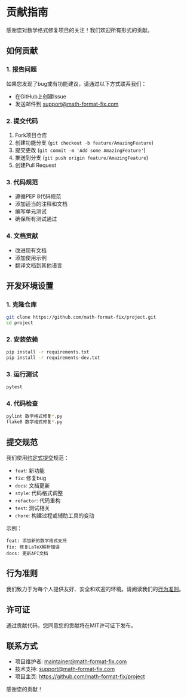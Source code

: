 # 贡献指南

感谢您对数学格式修复项目的关注！我们欢迎所有形式的贡献。

## 如何贡献

### 1. 报告问题
如果您发现了bug或有功能建议，请通过以下方式联系我们：
- 在GitHub上创建Issue
- 发送邮件到 support@math-format-fix.com

### 2. 提交代码
1. Fork项目仓库
2. 创建功能分支 (`git checkout -b feature/AmazingFeature`)
3. 提交更改 (`git commit -m 'Add some AmazingFeature'`)
4. 推送到分支 (`git push origin feature/AmazingFeature`)
5. 创建Pull Request

### 3. 代码规范
- 遵循PEP 8代码规范
- 添加适当的注释和文档
- 编写单元测试
- 确保所有测试通过

### 4. 文档贡献
- 改进现有文档
- 添加使用示例
- 翻译文档到其他语言

## 开发环境设置

### 1. 克隆仓库
```bash
git clone https://github.com/math-format-fix/project.git
cd project
```

### 2. 安装依赖
```bash
pip install -r requirements.txt
pip install -r requirements-dev.txt
```

### 3. 运行测试
```bash
pytest
```

### 4. 代码检查
```bash
pylint 数学格式修复*.py
flake8 数学格式修复*.py
```

## 提交规范

我们使用[约定式提交](https://www.conventionalcommits.org/)规范：

- `feat`: 新功能
- `fix`: 修复bug
- `docs`: 文档更新
- `style`: 代码格式调整
- `refactor`: 代码重构
- `test`: 测试相关
- `chore`: 构建过程或辅助工具的变动

示例：
```
feat: 添加新的数学格式支持
fix: 修复LaTeX解析错误
docs: 更新API文档
```

## 行为准则

我们致力于为每个人提供友好、安全和欢迎的环境。请阅读我们的[行为准则](CODE_OF_CONDUCT.md)。

## 许可证

通过贡献代码，您同意您的贡献将在MIT许可证下发布。

## 联系方式

- 项目维护者: maintainer@math-format-fix.com
- 技术支持: support@math-format-fix.com
- 项目主页: https://github.com/math-format-fix/project

感谢您的贡献！
